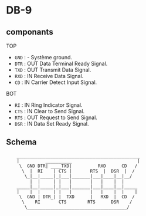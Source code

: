 # DB-9
## componants
TOP
- `GND` :   -       Système ground.
- `DTR` :   OUT     Data Terminal Ready Signal.
- `TXD` :   OUT     Transmit Data Signal.
- `RXD` :   IN      Receive Data Signal.
- `CD`  :   IN      Carrier Detect Input Signal.

BOT
- `RI`  :   IN      Ring Indicator Signal.
- `CTS` :   IN      Clear to Send Signal.
- `RTS` :   OUT     Request to Send Signal.
- `DSR` :   IN      Data Set Ready Signal.

## Schema
```
    _______________________________________________
    |          __________                         |
     \  GND DTR| ____TXD|          RXD      CD   /
      \  |  RI    | CTS |       RTS  |  DSR  |  /
       \_|__|_____|_|___|_______|___|____|__|__/
         |  |     | |   |       |   |    |  |
    _____|__|_____|_|___|_______|___|____|__|_____
    |    |  |     | |   |       |   |    |  |    |
     \  GND | DTR_| |  TXD      |   RXD  |  CD  /
      \    RI       CTS        RTS      DSR    /
       \______________________________________/
```

